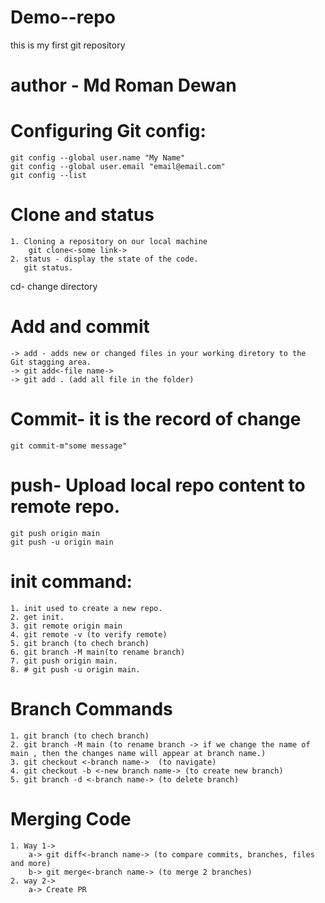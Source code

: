 # Demo--repo
this is my first git repository
# author - Md Roman Dewan

# Configuring Git config:<br>
    git config --global user.name "My Name"
    git config --global user.email "email@email.com"
    git config --list
    
# Clone and status<br>
    1. Cloning a repository on our local machine 
        git clone<-some link->
    2. status - display the state of the code.
       git status.
   
cd- change directory <br>
# Add and commit
    -> add - adds new or changed files in your working diretory to the    Git stagging area.
    -> git add<-file name->
    -> git add . (add all file in the folder)


# Commit- it is the record of change<br>
    git commit-m"some message"

# push- Upload local repo content to remote repo.<br>
    git push origin main
    git push -u origin main

# init command:<br>
    1. init used to create a new repo.
    2. get init.
    3. git remote origin main
    4. git remote -v (to verify remote)
    5. git branch (to chech branch)
    6. git branch -M main(to rename branch)
    7. git push origin main.
    8. # git push -u origin main.
# Branch Commands
    1. git branch (to chech branch)
    2. git branch -M main (to rename branch -> if we change the name of main , then the changes name will appear at branch name.)
    3. git checkout <-branch name->  (to navigate)
    4. git checkout -b <-new branch name-> (to create new branch)
    5. git branch -d <-branch name-> (to delete branch)
# Merging Code
    1. Way 1->
        a-> git diff<-branch name-> (to compare commits, branches, files and more)
        b-> git merge<-branch name-> (to merge 2 branches)
    2. way 2-> 
        a-> Create PR